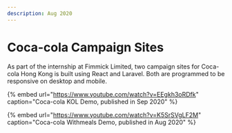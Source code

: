 ```yaml
---
description: Aug 2020
---
```


# Coca-cola Campaign Sites

As part of the internship at Fimmick Limited, two campaign sites for Coca-cola Hong Kong is built using React and Laravel. Both are programmed to be responsive on desktop and mobile.

{% embed url="https://www.youtube.com/watch?v=EEgkh3oRDfk" caption="Coca-cola KOL Demo, published in Sep 2020" %}

{% embed url="https://www.youtube.com/watch?v=K5SrSVgLF2M" caption="Coca-cola Withmeals Demo, published in Aug 2020" %}



